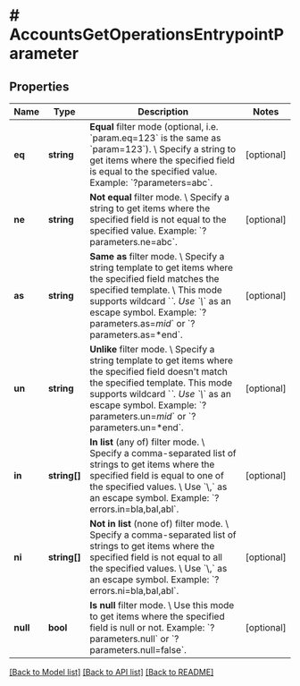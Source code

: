 # # AccountsGetOperationsEntrypointParameter

## Properties

Name | Type | Description | Notes
------------ | ------------- | ------------- | -------------
**eq** | **string** | **Equal** filter mode (optional, i.e. &#x60;param.eq&#x3D;123&#x60; is the same as &#x60;param&#x3D;123&#x60;). \\ Specify a string to get items where the specified field is equal to the specified value.  Example: &#x60;?parameters&#x3D;abc&#x60;. | [optional]
**ne** | **string** | **Not equal** filter mode. \\ Specify a string to get items where the specified field is not equal to the specified value.  Example: &#x60;?parameters.ne&#x3D;abc&#x60;. | [optional]
**as** | **string** | **Same as** filter mode. \\ Specify a string template to get items where the specified field matches the specified template. \\ This mode supports wildcard &#x60;*&#x60;. Use &#x60;\\*&#x60; as an escape symbol.  Example: &#x60;?parameters.as&#x3D;*mid*&#x60; or &#x60;?parameters.as&#x3D;*end&#x60;. | [optional]
**un** | **string** | **Unlike** filter mode. \\ Specify a string template to get items where the specified field doesn&#39;t match the specified template. This mode supports wildcard &#x60;*&#x60;. Use &#x60;\\*&#x60; as an escape symbol.  Example: &#x60;?parameters.un&#x3D;*mid*&#x60; or &#x60;?parameters.un&#x3D;*end&#x60;. | [optional]
**in** | **string[]** | **In list** (any of) filter mode. \\ Specify a comma-separated list of strings to get items where the specified field is equal to one of the specified values. \\ Use &#x60;\\,&#x60; as an escape symbol.  Example: &#x60;?errors.in&#x3D;bla,bal,abl&#x60;. | [optional]
**ni** | **string[]** | **Not in list** (none of) filter mode. \\ Specify a comma-separated list of strings to get items where the specified field is not equal to all the specified values. \\ Use &#x60;\\,&#x60; as an escape symbol.  Example: &#x60;?errors.ni&#x3D;bla,bal,abl&#x60;. | [optional]
**null** | **bool** | **Is null** filter mode. \\ Use this mode to get items where the specified field is null or not.  Example: &#x60;?parameters.null&#x60; or &#x60;?parameters.null&#x3D;false&#x60;. | [optional]

[[Back to Model list]](../../README.md#models) [[Back to API list]](../../README.md#endpoints) [[Back to README]](../../README.md)
